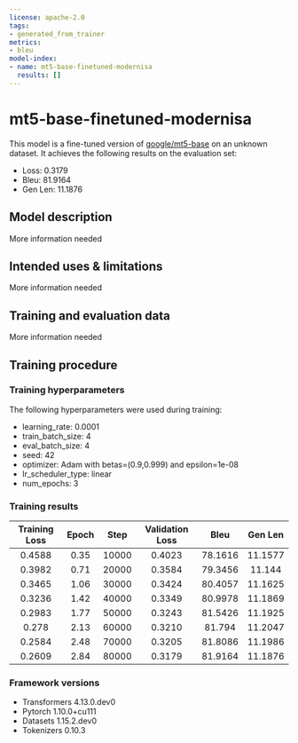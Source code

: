 ```yaml
---
license: apache-2.0
tags:
- generated_from_trainer
metrics:
- bleu
model-index:
- name: mt5-base-finetuned-modernisa
  results: []
---
```


<!-- This model card has been generated automatically according to the information the Trainer had access to. You
should probably proofread and complete it, then remove this comment. -->

# mt5-base-finetuned-modernisa

This model is a fine-tuned version of [google/mt5-base](https://huggingface.co/google/mt5-base) on an unknown dataset.
It achieves the following results on the evaluation set:
- Loss: 0.3179
- Bleu: 81.9164
- Gen Len: 11.1876

## Model description

More information needed

## Intended uses & limitations

More information needed

## Training and evaluation data

More information needed

## Training procedure

### Training hyperparameters

The following hyperparameters were used during training:
- learning_rate: 0.0001
- train_batch_size: 4
- eval_batch_size: 4
- seed: 42
- optimizer: Adam with betas=(0.9,0.999) and epsilon=1e-08
- lr_scheduler_type: linear
- num_epochs: 3

### Training results

| Training Loss | Epoch | Step  | Validation Loss | Bleu    | Gen Len |
|:-------------:|:-----:|:-----:|:---------------:|:-------:|:-------:|
| 0.4588        | 0.35  | 10000 | 0.4023          | 78.1616 | 11.1577 |
| 0.3982        | 0.71  | 20000 | 0.3584          | 79.3456 | 11.144  |
| 0.3465        | 1.06  | 30000 | 0.3424          | 80.4057 | 11.1625 |
| 0.3236        | 1.42  | 40000 | 0.3349          | 80.9978 | 11.1869 |
| 0.2983        | 1.77  | 50000 | 0.3243          | 81.5426 | 11.1925 |
| 0.278         | 2.13  | 60000 | 0.3210          | 81.794  | 11.2047 |
| 0.2584        | 2.48  | 70000 | 0.3205          | 81.8086 | 11.1986 |
| 0.2609        | 2.84  | 80000 | 0.3179          | 81.9164 | 11.1876 |


### Framework versions

- Transformers 4.13.0.dev0
- Pytorch 1.10.0+cu111
- Datasets 1.15.2.dev0
- Tokenizers 0.10.3
